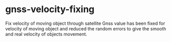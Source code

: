 # gnss-velocity-fixing
Fix velocity of moving object through satellite
Gnss value has been fixed for velocity of moving object and reduced the random errors to give the smooth and real velocity of objects movement. 
